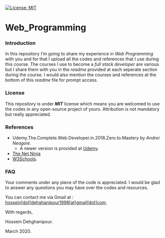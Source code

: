 [![License: MIT](https://img.shields.io/badge/License-MIT-yellow.svg)](https://opensource.org/licenses/MIT)
# Web_Programming

### Introduction
In this repository I'm going to share my experience in _Web Programming_ with you and for that I upload all the codes and references that I use during this course. The courses I use to become a _full stack developer_ are various but I share them with you in the _readme_ provided at each seperate section during the course. I would also mention the courses and references at the bottom of this _readme_ file for prompt access.

### License
This repository is under ___MIT___ license which means you are welcomed to use the codes in any open-source project of yours. Attribution is not mandatory but really appreciated.

### References
  - Udemy.The.Complete.Web.Developer.in.2018.Zero.to.Mastery by _Andrei Neagoie_.
    - A newer version is provided at [Udemy](https://www.udemy.com/course/the-complete-web-developer-zero-to-mastery/).
  - [The Net Ninja](https://www.youtube.com/channel/UCW5YeuERMmlnqo4oq8vwUpg)
  - [W3Schools](https://www.w3schools.com/).


### FAQ
Your comments under any piece of the code is appreciated. I would be glad to answer any questions you may have over the codes and resources.

You can contact me via Gmail at : [hossein[dot]dehghanipour1998[at]gmail[dot]com](https://hossein.dehghanipour1998@gmail.com).

With regards,

Hossein Dehghanipour.

March 2020.
